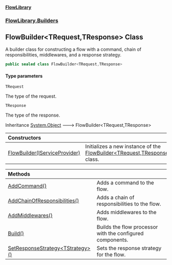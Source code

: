 #### [FlowLibrary](FlowLibrary.md 'FlowLibrary')
### [FlowLibrary.Builders](FlowLibrary.Builders.md 'FlowLibrary.Builders')

## FlowBuilder<TRequest,TResponse> Class

A builder class for constructing a flow with a command, chain of responsibilities, middlewares, and a response strategy.

```csharp
public sealed class FlowBuilder<TRequest,TResponse>
```
#### Type parameters

<a name='FlowLibrary.Builders.FlowBuilder_TRequest,TResponse_.TRequest'></a>

`TRequest`

The type of the request.

<a name='FlowLibrary.Builders.FlowBuilder_TRequest,TResponse_.TResponse'></a>

`TResponse`

The type of the response.

Inheritance [System.Object](https://docs.microsoft.com/en-us/dotnet/api/System.Object 'System.Object') &#129106; FlowBuilder<TRequest,TResponse>

| Constructors | |
| :--- | :--- |
| [FlowBuilder(IServiceProvider)](FlowBuilder_TRequest,TResponse_..ctor.3lCCq29LM1hkR6Wo4dGmcQ.md 'FlowLibrary.Builders.FlowBuilder<TRequest,TResponse>.FlowBuilder(System.IServiceProvider)') | Initializes a new instance of the [FlowBuilder&lt;TRequest,TResponse&gt;](FlowBuilder_TRequest,TResponse_.md 'FlowLibrary.Builders.FlowBuilder<TRequest,TResponse>') class. |

| Methods | |
| :--- | :--- |
| [AddCommand()](FlowBuilder_TRequest,TResponse_.AddCommand().md 'FlowLibrary.Builders.FlowBuilder<TRequest,TResponse>.AddCommand()') | Adds a command to the flow. |
| [AddChainOfResponsibilities()](FlowBuilder_TRequest,TResponse_.AddChainOfResponsibilities().md 'FlowLibrary.Builders.FlowBuilder<TRequest,TResponse>.AddChainOfResponsibilities()') | Adds a chain of responsibilities to the flow. |
| [AddMiddlewares()](FlowBuilder_TRequest,TResponse_.AddMiddlewares().md 'FlowLibrary.Builders.FlowBuilder<TRequest,TResponse>.AddMiddlewares()') | Adds middlewares to the flow. |
| [Build()](FlowBuilder_TRequest,TResponse_.Build().md 'FlowLibrary.Builders.FlowBuilder<TRequest,TResponse>.Build()') | Builds the flow processor with the configured components. |
| [SetResponseStrategy&lt;TStrategy&gt;()](FlowBuilder_TRequest,TResponse_.SetResponseStrategy_TStrategy_().md 'FlowLibrary.Builders.FlowBuilder<TRequest,TResponse>.SetResponseStrategy<TStrategy>()') | Sets the response strategy for the flow. |

